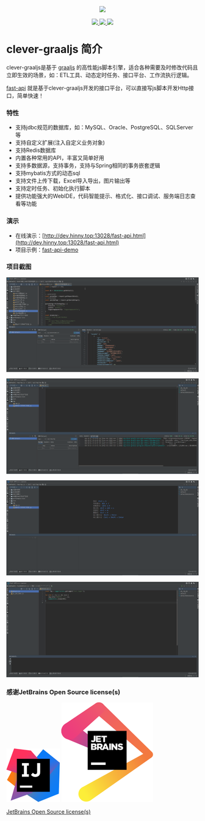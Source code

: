 <p align="center">
    <img src="https://cdn-static-resources.oss-cn-hangzhou.aliyuncs.com/logo/fast-api.logo.svg" width="256">
</p>
<p align="center">
    <a target="_blank" href="https://www.oracle.com/technetwork/java/javase/downloads/index.html">
        <img src="https://img.shields.io/badge/JDK-1.8+-green.svg" />
    </a>
    <a target="_blank" href="LICENSE">
        <img src="https://img.shields.io/:license-MIT-blue.svg">
    </a>
    <a target="_blank" href="https://qm.qq.com/cgi-bin/qm/qr?k=h6BQqIoVb_MqBy2esg1TPljIqoZNyFUi&jump_from=webapi">
        <img src="https://img.shields.io/badge/QQ群-704539488-blue">
    </a>
</p>

# clever-graaljs 简介

clever-graaljs是基于 [graaljs](https://github.com/oracle/graaljs) 的高性能js脚本引擎，适合各种需要及时修改代码且立即生效的场景，如：ETL工具、动态定时任务、接口平台、工作流执行逻辑。

[fast-api](https://gitee.com/LiZhiW/clever-graaljs/tree/main/clever-graaljs-fast-api) 就是基于clever-graaljs开发的接口平台，可以直接写js脚本开发Http接口，简单快速！

### 特性

- 支持jdbc规范的数据库，如：MySQL、Oracle、PostgreSQL、SQLServer 等
- 支持自定义扩展(注入自定义业务对象)
- 支持Redis数据库
- 内置各种常用的API，丰富又简单好用
- 支持多数据源，支持事务，支持与Spring相同的事务嵌套逻辑
- 支持mybatis方式的动态sql
- 支持文件上传下载，Excel导入导出，图片输出等
- 支持定时任务、初始化执行脚本
- 提供功能强大的WebIDE，代码智能提示、格式化、接口调试、服务端日志查看等功能

### 演示

- 在线演示：[http://dev.hinny.top:13028/fast-api.html](http://dev.hinny.top:13028/fast-api.html)
- 项目示例：[fast-api-demo](https://gitee.com/LiZhiW/clever-graaljs/tree/main/clever-graaljs-fast-api-demo)

### 项目截图

![整体截图](./images/00.png "整体截图")

![代码提示](./images/01.gif "代码提示")

![执行脚本](./images/02.gif "执行脚本")

![服务端日志](./images/03.gif "服务端日志")

### 感谢JetBrains Open Source license(s)

![intellij-idea](https://raw.githubusercontent.com/Lzw2016/clever-nashorn/master/images/icon-intellij-idea.svg) ![jetbrains](https://raw.githubusercontent.com/Lzw2016/clever-nashorn/master/images/jetbrains.svg)

[JetBrains Open Source license(s)](https://www.jetbrains.com/?from=clever-nashorn)
